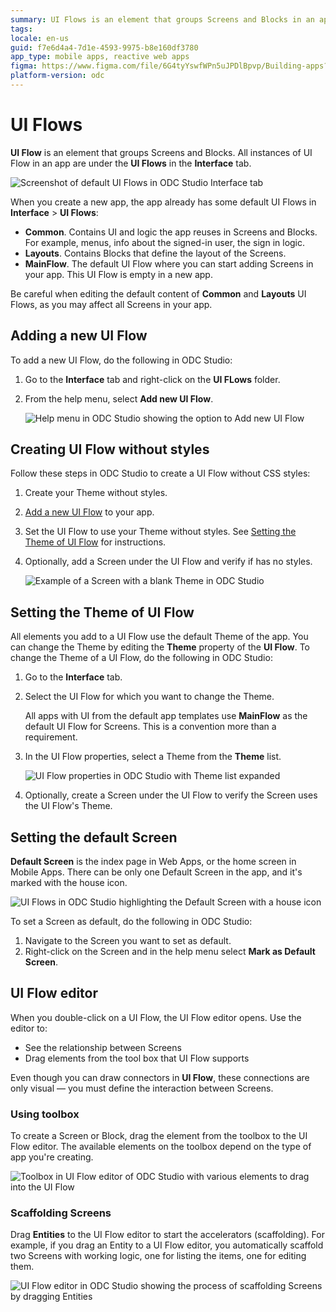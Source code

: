 ```yaml
---
summary: UI Flows is an element that groups Screens and Blocks in an app.
tags:
locale: en-us
guid: f7e6d4a4-7d1e-4593-9975-b8e160df3780
app_type: mobile apps, reactive web apps
figma: https://www.figma.com/file/6G4tyYswfWPn5uJPDlBpvp/Building-apps?type=design&node-id=3101%3A10564&t=ZwHw8hXeFhwYsO5V-1
platform-version: odc
---
```

# UI Flows

**UI Flow** is an element that groups Screens and Blocks. All instances of UI Flow in an app are under the **UI Flows** in the **Interface** tab.

![Screenshot of default UI Flows in ODC Studio Interface tab](images/ui-flows-odcs.png "UI Flows in ODC Studio")

When you create a new app, the app already has some default UI Flows in **Interface** > **UI Flows**:

* **Common**. Contains UI and logic the app reuses in Screens and Blocks. For example, menus, info about the signed-in user, the sign in logic. 
* **Layouts**. Contains Blocks that define the layout of the Screens.
* **MainFlow**. The default UI Flow where you can start adding Screens in your app. This UI Flow is empty in a new app. 

<div class="warning" markdown="1">

Be careful when editing the default content of **Common** and **Layouts** UI Flows, as you may affect all Screens in your app.

</div>

## Adding a new UI Flow

To add a new UI Flow, do the following in ODC Studio:

1. Go to the **Interface** tab and right-click on the **UI FLows** folder.
   
1. From the help menu, select **Add new UI Flow**.
    
    ![Help menu in ODC Studio showing the option to Add new UI Flow](images/ui-flow-add-new-odcs.png "Adding a New UI Flow")

## Creating UI Flow without styles

Follow these steps in ODC Studio to create a UI Flow without CSS styles:

1. Create your Theme without styles.

2. [Add a new UI Flow](#adding-a-new-ui-flow) to your app.

3. Set the UI Flow to use your Theme without styles. See [Setting the Theme of UI Flow](#setting-the-theme-of-ui-flow) for instructions.

4. Optionally, add a Screen under the UI Flow and verify if has no styles.

    ![Example of a Screen with a blank Theme in ODC Studio](images/screen-blank-theme-odcs.png "UI Flow with Blank Theme")

## Setting the Theme of UI Flow

All elements you add to a UI Flow use the default Theme of the app. You can change the Theme by editing the **Theme** property of the **UI Flow**. To change the Theme of a UI Flow, do the following in ODC Studio:

1. Go to the **Interface** tab.

2. Select the UI Flow for which you want to change the Theme.

    <div class="info" markdown="1">

    All apps with UI from the default app templates use **MainFlow** as the default UI Flow for Screens. This is a convention more than a requirement. 

    </div>

3. In the UI Flow properties, select a Theme from the **Theme** list.

    ![UI Flow properties in ODC Studio with Theme list expanded](images/ui-flow-default-theme-odcs.png "Setting the Theme of a UI Flow") 

4. Optionally, create a Screen under the UI Flow to verify the Screen uses the UI Flow's Theme. 

## Setting the default Screen

**Default Screen** is the index page in Web Apps, or the home screen in Mobile Apps. There can be only one Default Screen in the app, and it's marked with the house icon.

![UI Flows in ODC Studio highlighting the Default Screen with a house icon](images/ui-flows-home-screen-odcs.png "Default Screen in UI Flows")

To set a Screen as default, do the following in ODC Studio: 

1. Navigate to the Screen you want to set as default.
2. Right-click on the Screen and in the help menu select **Mark as Default Screen**.

## UI Flow editor

When you double-click on a UI Flow, the UI Flow editor opens. Use the editor to:

* See the relationship between Screens
* Drag elements from the tool box that UI Flow supports

Even though you can draw connectors in **UI Flow**, these connections are only visual — you must define the interaction between Screens.

### Using toolbox

To create a Screen or Block, drag the element from the toolbox to the UI Flow editor. The available elements on the toolbox depend on the type of app you're creating.

![Toolbox in UI Flow editor of ODC Studio with various elements to drag into the UI Flow](images/ui-flow-toolbox-odcs.png "UI Flow Toolbox")

### Scaffolding Screens

Drag **Entities** to the UI Flow editor to start the accelerators (scaffolding). For example, if you drag an Entity to a UI Flow editor, you automatically scaffold two Screens with working logic, one for listing the items, one for editing them.

![UI Flow editor in ODC Studio showing the process of scaffolding Screens by dragging Entities](images/scaffolding-screens-odcs.png "Scaffolding Screens")
